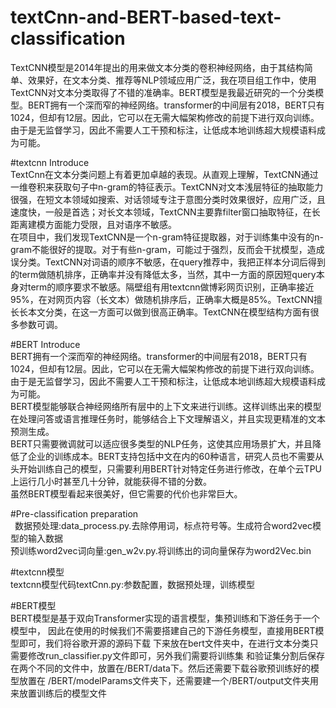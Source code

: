 # textCnn-and-BERT-based-text-classification
TextCNN模型是2014年提出的用来做文本分类的卷积神经网络，由于其结构简单、效果好，在文本分类、推荐等NLP领域应用广泛，我在项目组工作中，使用TextCNN对文本分类取得了不错的准确率。BERT模型是我最近研究的一个分类模型。BERT拥有一个深而窄的神经网络。transformer的中间层有2018，BERT只有1024，但却有12层。因此，它可以在无需大幅架构修改的前提下进行双向训练。由于是无监督学习，因此不需要人工干预和标注，让低成本地训练超大规模语料成为可能。

#textcnn Introduce  
TextCnn在文本分类问题上有着更加卓越的表现。从直观上理解，TextCNN通过一维卷积来获取句子中n-gram的特征表示。TextCNN对文本浅层特征的抽取能力很强，在短文本领域如搜索、对话领域专注于意图分类时效果很好，应用广泛，且速度快，一般是首选；对长文本领域，TextCNN主要靠filter窗口抽取特征，在长距离建模方面能力受限，且对语序不敏感。    
在项目中，我们发现TextCNN是一个n-gram特征提取器，对于训练集中没有的n-gram不能很好的提取。对于有些n-gram，可能过于强烈，反而会干扰模型，造成误分类。TextCNN对词语的顺序不敏感，在query推荐中，我把正样本分词后得到的term做随机排序，正确率并没有降低太多，当然，其中一方面的原因短query本身对term的顺序要求不敏感。隔壁组有用textcnn做博彩网页识别，正确率接近95%，在对网页内容（长文本）做随机排序后，正确率大概是85%。TextCNN擅长长本文分类，在这一方面可以做到很高正确率。TextCNN在模型结构方面有很多参数可调。    

#BERT Introduce  
BERT拥有一个深而窄的神经网络。transformer的中间层有2018，BERT只有1024，但却有12层。因此，它可以在无需大幅架构修改的前提下进行双向训练。由于是无监督学习，因此不需要人工干预和标注，让低成本地训练超大规模语料成为可能。  
BERT模型能够联合神经网络所有层中的上下文来进行训练。这样训练出来的模型在处理问答或语言推理任务时，能够结合上下文理解语义，并且实现更精准的文本预测生成。    
BERT只需要微调就可以适应很多类型的NLP任务，这使其应用场景扩大，并且降低了企业的训练成本。BERT支持包括中文在内的60种语言，研究人员也不需要从头开始训练自己的模型，只需要利用BERT针对特定任务进行修改，在单个云TPU上运行几小时甚至几十分钟，就能获得不错的分数。    
虽然BERT模型看起来很美好，但它需要的代价也非常巨大。    


#Pre-classification preparation  
 数据预处理:data_process.py.去除停用词，标点符号等。生成符合word2vec模型的输入数据    
 预训练word2vec词向量:gen_w2v.py.将训练出的词向量保存为word2Vec.bin    
 
 
 #textcnn模型    
 textcnn模型代码textCnn.py:参数配置，数据预处理，训练模型    
 
 
 #BERT模型  
 BERT模型是基于双向Transformer实现的语言模型，集预训练和下游任务于一个模型中， 因此在使用的时候我们不需要搭建自己的下游任务模型，直接用BERT模型即可，我们将谷歌开源的源码下载 下来放在bert文件夹中，在进行文本分类只需要修改run_classifier.py文件即可，另外我们需要将训练集 和验证集分割后保存在两个不同的文件中，放置在/BERT/data下。然后还需要下载谷歌预训练好的模型放置在 /BERT/modelParams文件夹下，还需要建一个/BERT/output文件夹用来放置训练后的模型文件  

